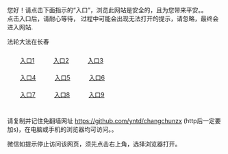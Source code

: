 您好！请点击下面指示的“入口”，浏览此网站是安全的，且为您带来平安。。 <br/>
点击入口后，请耐心等待， 过程中可能会出现无法打开的提示，请忽略，最终会进入网站. </br>

法轮大法在长春<br/>
<div style="padding:10px"><a style="margin:20px" target="_blank" href="https://dvjjsoafpiokn.cloudfront.net/2Qpsp?ezncc" id="ccLink1" rel="nofollow">入口1</a> <a target="_blank" style="margin:20px" href="https://d3b0h2qh1gqjb4.cloudfront.net/2Qpsp?yzffhzb" id="ccLink2" rel="nofollow">入口2</a> <a style="margin:20px" target="_blank" href="https://d1fqk9npuzaxkb.cloudfront.net/2Qpsp?usdder" id="ccLink3" rel="nofollow">入口3</a></div>

<div style="padding:10px" ><a style="margin:20px" target="_blank" href="https://dvjjsoafpiokn.cloudfront.net/2Qpsp?ezncc" id="ccLink4" rel="nofollow">入口4</a> <a style="margin:20px" href="https://d3b0h2qh1gqjb4.cloudfront.net/2Qpsp?yzffhzb" target="_blank" id="ccLink5" rel="nofollow">入口5</a> <a style="margin:20px" href="https://d1fqk9npuzaxkb.cloudfront.net/2Qpsp?usdder" target="_blank" id="ccLink6" rel="nofollow">入口6</a></div>

<div style="padding:10px"><a style="margin:20px" target="_blank" href="https://dvjjsoafpiokn.cloudfront.net/2Qpsp?ezncc" id="ccLink7" rel="nofollow">入口7</a> <a style="margin:20px" href="https://d3b0h2qh1gqjb4.cloudfront.net/2Qpsp?yzffhzb" target="_blank" id="ccLink8" rel="nofollow">入口8</a> <a style="margin:20px" target="_blank" href="https://d1fqk9npuzaxkb.cloudfront.net/2Qpsp?usdder" id="ccLink9" rel="nofollow">入口9</a></div>

<br/>



请复制并记住免翻墙网址 https://github.com/yntd/changchunzx (http后一定要加s)，在电脑或手机的浏览器均可访问。。<br/>

微信如提示停止访问该网页，须先点击右上角，选择浏览器打开。
